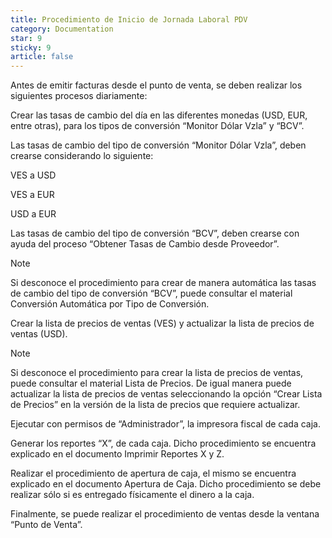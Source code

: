 ```yaml
---
title: Procedimiento de Inicio de Jornada Laboral PDV
category: Documentation
star: 9
sticky: 9
article: false
---
```


Antes de emitir facturas desde el punto de venta, se deben realizar los siguientes procesos diariamente:

Crear las tasas de cambio del día en las diferentes monedas (USD, EUR, entre otras), para los tipos de conversión “Monitor Dólar Vzla” y “BCV”.

Las tasas de cambio del tipo de conversión “Monitor Dólar Vzla”, deben crearse considerando lo siguiente:

VES a USD

VES a EUR

USD a EUR

Las tasas de cambio del tipo de conversión “BCV”, deben crearse con ayuda del proceso “Obtener Tasas de Cambio desde Proveedor”.

Note

Si desconoce el procedimiento para crear de manera automática las tasas de cambio del tipo de conversión “BCV”, puede consultar el material Conversión Automática por Tipo de Conversión.

Crear la lista de precios de ventas (VES) y actualizar la lista de precios de ventas (USD).

Note

Si desconoce el procedimiento para crear la lista de precios de ventas, puede consultar el material Lista de Precios. De igual manera puede actualizar la lista de precios de ventas seleccionando la opción “Crear Lista de Precios” en la versión de la lista de precios que requiere actualizar.

Ejecutar con permisos de “Administrador”, la impresora fiscal de cada caja.

Generar los reportes “X”, de cada caja. Dicho procedimiento se encuentra explicado en el documento Imprimir Reportes X y Z.

Realizar el procedimiento de apertura de caja, el mismo se encuentra explicado en el documento Apertura de Caja. Dicho procedimiento se debe realizar sólo si es entregado físicamente el dinero a la caja.

Finalmente, se puede realizar el procedimiento de ventas desde la ventana “Punto de Venta”.